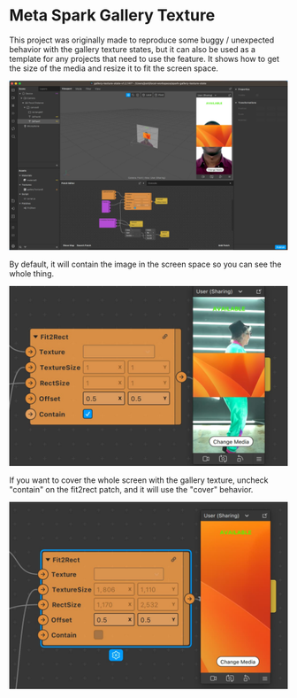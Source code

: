 # Meta Spark Gallery Texture

This project was originally made to reproduce some buggy / unexpected behavior with the gallery texture states, but it can also be used as a template for any projects that need to use the feature. It shows how to get the size of the media and resize it to fit the screen space. 

![screenshot](screenshot.jpg)

By default, it will contain the image in the screen space so you can see the whole thing. 

![contain](contain.jpg)

If you want to cover the whole screen with the gallery texture, uncheck "contain" on the fit2rect patch, and it will use the "cover" behavior.

![cover](cover.jpg)

